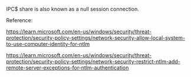 IPC$ share is also known as a null session connection.



Reference:

https://learn.microsoft.com/en-us/windows/security/threat-protection/security-policy-settings/network-security-allow-local-system-to-use-computer-identity-for-ntlm

https://learn.microsoft.com/en-us/windows/security/threat-protection/security-policy-settings/network-security-restrict-ntlm-add-remote-server-exceptions-for-ntlm-authentication